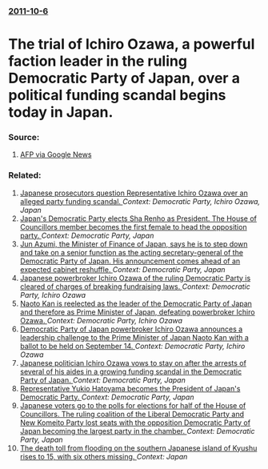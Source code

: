 ### [2011-10-6](/news/2011/10/6/index.md)

# The trial of Ichiro Ozawa, a powerful faction leader in the ruling Democratic Party of Japan, over a political funding scandal begins today in Japan. 




### Source:

1. [AFP via Google News](http://www.google.com/hostednews/afp/article/ALeqM5hFZtS-_YMT4GJUz2-iv7YTDCoSdg?docId=CNG.8286e34e8a18e3f61ca4ad30f2f98370.1b1)

### Related:

1. [Japanese prosecutors question Representative Ichiro Ozawa over an alleged party funding scandal. ](/news/2010/01/23/japanese-prosecutors-question-representative-ichira-ozawa-over-an-alleged-party-funding-scandal.md) _Context: Democratic Party, Ichiro Ozawa, Japan_
2. [Japan's Democratic Party elects Sha Renho as President. The House of Councillors member becomes the first female to head the opposition party. ](/news/2016/09/15/japan-s-democratic-party-elects-sha-renha-as-president-the-house-of-councillors-member-becomes-the-first-female-to-head-the-opposition-par.md) _Context: Democratic Party, Japan_
3. [Jun Azumi, the Minister of Finance of Japan, says he is to step down and take on a senior function as the acting secretary-general of the Democratic Party of Japan. His announcement comes ahead of an expected cabinet reshuffle. ](/news/2012/09/24/jun-azumi-the-minister-of-finance-of-japan-says-he-is-to-step-down-and-take-on-a-senior-function-as-the-acting-secretary-general-of-the-de.md) _Context: Democratic Party, Japan_
4. [Japanese powerbroker Ichiro Ozawa of the ruling Democratic Party is cleared of charges of breaking fundraising laws. ](/news/2012/04/26/japanese-powerbroker-ichira-ozawa-of-the-ruling-democratic-party-is-cleared-of-charges-of-breaking-fundraising-laws.md) _Context: Democratic Party, Ichiro Ozawa_
5. [Naoto Kan is reelected as the leader of the Democratic Party of Japan and therefore as Prime Minister of Japan, defeating powerbroker Ichiro Ozawa. ](/news/2010/09/14/naoto-kan-is-reelected-as-the-leader-of-the-democratic-party-of-japan-and-therefore-as-prime-minister-of-japan-defeating-powerbroker-ichira.md) _Context: Democratic Party, Ichiro Ozawa_
6. [Democratic Party of Japan powerbroker Ichiro Ozawa announces a leadership challenge to the Prime Minister of Japan Naoto Kan with a ballot to be held on September 14. ](/news/2010/08/26/democratic-party-of-japan-powerbroker-ichira-ozawa-announces-a-leadership-challenge-to-the-prime-minister-of-japan-naoto-kan-with-a-ballot.md) _Context: Democratic Party, Ichiro Ozawa_
7. [Japanese politician Ichiro Ozawa vows to stay on after the arrests of several of his aides in a growing funding scandal in the Democratic Party of Japan. ](/news/2010/01/16/japanese-politician-ichiro-ozawa-vows-to-stay-on-after-the-arrests-of-several-of-his-aides-in-a-growing-funding-scandal-in-the-democratic-pa.md) _Context: Democratic Party, Japan_
8. [ Representative Yukio Hatoyama becomes the President of Japan's Democratic Party. ](/news/2009/05/16/representative-yukio-hatoyama-becomes-the-president-of-japan-s-democratic-party.md) _Context: Democratic Party, Japan_
9. [ Japanese voters go to the polls for elections for half of the House of Councillors. The ruling coalition of the Liberal Democratic Party and New Komeito Party lost seats with the opposition Democratic Party of Japan becoming the largest party in the chamber. ](/news/2007/07/29/japanese-voters-go-to-the-polls-for-elections-for-half-of-the-house-of-councillors-the-ruling-coalition-of-the-liberal-democratic-party-an.md) _Context: Democratic Party, Japan_
10. [The death toll from flooding on the southern Japanese island of Kyushu rises to 15, with six others missing. ](/news/2017/07/8/the-death-toll-from-flooding-on-the-southern-japanese-island-of-kyushu-rises-to-15-with-six-others-missing.md) _Context: Japan_
